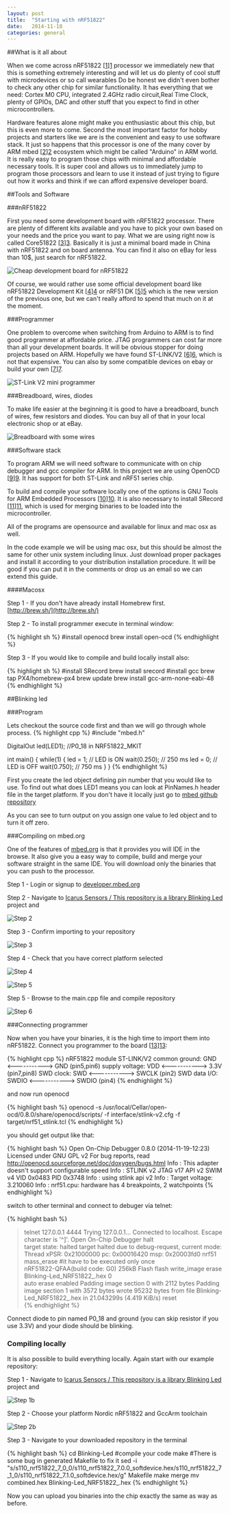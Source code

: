 ```yaml
---
layout: post
title:  "Starting with nRF51822"
date:   2014-11-18
categories: general
---
```

##What is it all about

When we come across nRF51822 [[1]][1] processor we immediately new that this is something extremely interesting and will let us do
plenty of cool stuff with microdevices or so call wearables Do be honest we didn't even bother to check any other chip for 
similar functionality. It has everything that we need: Cortex M0 CPU, integrated 2.4GHz radio circuit,Real Time Clock, 
plenty of GPIOs, DAC and other stuff that you expect to find in other microcontrollers.

Hardware features alone might make you enthusiastic about this chip, but this is even more to come. Second the most important
factor for hobby projects and starters like we are is the convenient and easy to use software stack. It just so happens that
this processor is one of the many cover by ARM mbed [[2]][2] ecosystem which might be called "Arduino" in ARM world. It is
really easy to program those chips with minimal and affordable necessary tools. It is super cool and allows us to immediately 
jump to program those processors and learn to use it instead of just trying to figure out how it works and think if we can afford 
expensive developer board.

##Tools and Software

###nRF51822

First you need some development board with nRF51822 processor. There are plenty of different kits available and you have to pick your
own based on your needs and the price you want to pay. What we are using right now is called Core51822 [[3]][3]. Basically it is just
a minimal board made in China with nRF51822 and on board antenna. You can find it also on eBay for less than 10$, just search for nRF51822.

![Cheap development board for nRF51822][Core51822]

Of course, we would rather use some official development board like nRF51822 Development Kit [[4]][4] or nRF51 DK [[5]][5] 
which is the new version of the previous one, but we can't really afford to spend that much on it at the moment.

###Programmer

One problem to overcome when switching from Arduino to ARM  is to find good programmer at affordable price. JTAG programmers can cost
far more than all your development boards. It will be obvious stopper for doing projects based on ARM. Hopefully we have found
ST-LINK/V2 [[6]][6], which is not that expensive. You can also by some compatible devices on ebay or build your own [[7]][7].

![ST-Link V2 mini programmer][ST-Link V2 mini]


###Breadboard, wires, diodes

To make life easier at the beginning it is good to have a breadboard, bunch of wires, few resistors and diodes. You 
can buy all of that in your local electronic shop or at eBay. 
 
![Breadboard with some wires][Breadboard]

###Software stack

To program ARM we will need software to communicate with on chip debugger and gcc compiler for ARM. In this project we are 
using OpenOCD [[9]][9]. It has support for both ST-Link and nRF51 series chip. 

To build and compile your software locally one of the options is GNU Tools for ARM Embedded Processors [[10]][10]. 
It is also necessary to install SRecord [[11]][11], which is used for merging binaries to be loaded into the microcontroller.

All of the programs are opensource and available for linux and mac osx as well.

In the code example we will be using mac osx, but this should be almost the same for other unix system including linux. Just download proper packages and install it according to your distribution installation procedure. It will be good if you can put it in the
comments or drop us an email so we can extend this guide. 

####Macosx 

Step 1 - If you don't have already install Homebrew first.  
[http://brew.sh/](http://brew.sh/)

Step 2 - To install programmer execute in terminal window:

{% highlight sh %}
#install openocd
brew install open-ocd
{% endhighlight %}

Step 3 - If you would like to compile and build locally install also: 

{% highlight sh %}
#install SRecord
brew install srecord
#install gcc
brew tap PX4/homebrew-px4
brew update
brew install gcc-arm-none-eabi-48
{% endhighlight %}

##Blinking led

###Program

Lets checkout the source code first and than we will go through whole process. 
{% highlight cpp %}
#include "mbed.h"

DigitalOut led(LED1); //P0_18 in NRF51822_MKIT

int main() {
    while(1) {
        led = 1; // LED is ON
        wait(0.250); // 250 ms
        led = 0; // LED is OFF
        wait(0.750); // 750 ms
    }
}
{% endhighlight %}

First you create the led object defining pin number that you would like to use. To find out what does LED1 means you can
look at PinNames.h header file in the target platform. If you don't have it locally just go to 
[mbed github repository](https://github.com/mbedmicro/mbed/blob/master/libraries/mbed/targets/hal/TARGET_NORDIC/TARGET_MCU_NRF51822/TARGET_NRF51822_MKIT/PinNames.h)

As you can see to turn output on you assign one value to led object and to turn it off zero.  

###Compiling on mbed.org

One of the features of [mbed.org](mbed.org) is that it provides you will IDE in the browse. It also give you a easy way
to compile, build and merge your software straight in the same IDE. You will download only the binaries that you can push
to the processor.
 
Step 1 - Login or signup to [developer.mbed.org](http://developer.mbed.org)
 
Step 2 - Navigate to [Icarus Sensors /  This repository is a library Blinking Led](https://developer.mbed.org/teams/Icarus-Sensors/code/Blinking-Led/) project
and 

![Step 2](/img/posts/general/step2.jpg)

Step 3 - Confirm importing to your repository

![Step 3](/img/posts/general/step3.jpg)

Step 4 - Check that you have correct platform selected

![Step 4](/img/posts/general/step4.jpg)

![Step 5](/img/posts/general/step5.jpg)

Step 5 - Browse to the main.cpp file and compile repository

![Step 6](/img/posts/general/step6.jpg)

###Connecting programmer

Now when you have your binaries, it is the high time to import them into nRF51822. Connect you programmer to the board [[13]][13]:

{% highlight cpp %}
                  nRF51822 module    ST-LINK/V2
common ground:       GND <-----------> GND   (pin5,pin6)
supply voltage:      VDD <-----------> 3.3V  (pin7,pin8)
SWD clock:           SWD <-----------> SWCLK (pin2)
SWD data I/O:      SWDIO <-----------> SWDIO (pin4)
{% endhighlight %}

and now run openocd

{% highlight bash %}
openocd -s /usr/local/Cellar/open-ocd/0.8.0/share/openocd/scripts/ -f interface/stlink-v2.cfg -f target/nrf51_stlink.tcl
{% endhighlight %}

you should get output like that:

{% highlight bash %}
Open On-Chip Debugger 0.8.0 (2014-11-19-12:23)
Licensed under GNU GPL v2
For bug reports, read
	http://openocd.sourceforge.net/doc/doxygen/bugs.html
Info : This adapter doesn't support configurable speed
Info : STLINK v2 JTAG v17 API v2 SWIM v4 VID 0x0483 PID 0x3748
Info : using stlink api v2
Info : Target voltage: 3.210060
Info : nrf51.cpu: hardware has 4 breakpoints, 2 watchpoints
{% endhighlight %}

switch to other terminal and connect to debuger via telnet:

{% highlight bash %}
> telnet 127.0.0.1 4444
Trying 127.0.0.1...
Connected to localhost.
Escape character is '^]'.
Open On-Chip Debugger
> halt                                                  
target state: halted
target halted due to debug-request, current mode: Thread 
xPSR: 0x21000000 pc: 0x00016420 msp: 0x20003fd0
> nrf51 mass_erase #it have to be executed only once                                
nRF51822-QFAA(build code: G0) 256kB Flash
> flash write_image erase Blinking-Led_NRF51822_.hex 0  
auto erase enabled
Padding image section 0 with 2112 bytes
Padding image section 1 with 3572 bytes
wrote 95232 bytes from file Blinking-Led_NRF51822_.hex in 21.043299s (4.419 KiB/s)
> reset  
{% endhighlight %}

Connect diode to pin named P0_18 and ground (you can skip resistor if you use 3.3V) and your diode should be blinking. 

### Compiling locally

It is also possible to build everything locally. Again start with our example repository: 
 
Step 1 - Navigate to [Icarus Sensors /  This repository is a library Blinking Led](https://developer.mbed.org/teams/Icarus-Sensors/code/Blinking-Led/) project
 and 
 
![Step 1b](/img/posts/general/step1b.jpg)

Step 2 - Choose your platform Nordic nRF51822 and GccArm toolchain

![Step 2b](/img/posts/general/step2b.jpg)

Step 3 - Navigate to your downloaded repository in the terminal

{% highlight bash %}
cd Blinking-Led
#compile your code
make
#There is some bug in generated Makefile to fix it
sed -i "s/s110_nrf51822_7_0_0\/s110_nrf51822_7.0.0_softdevice.hex/s110_nrf51822_7_1_0\/s110_nrf51822_7.1.0_softdevice.hex/g" Makefile 
make merge
mv combined.hex Blinking-Led_NRF51822_.hex 
{% endhighlight %}

Now you can upload you binaries into the chip exactly the same as way as before.


[1]: https://www.nordicsemi.com/eng/Products/Bluetooth-Smart-Bluetooth-low-energy/nRF51822
[2]: http://developer.mbed.org/platforms/Nordic-nRF51822/
[3]: http://www.wvshare.com/product/Core51822.htm
[4]: https://www.nordicsemi.com/eng/Products/Bluetooth-Smart-Bluetooth-low-energy/nRF51822-Development-Kit
[5]: https://www.nordicsemi.com/eng/Products/nRF51-DK
[6]: http://www.st.com/web/catalog/tools/FM146/CL1984/SC724/SS1677/PF251168
[7]: http://www.micromouseonline.com/2014/01/05/mini-st-linkv2-programmer/
[8]: http://www.silabs.com/products/interface/usbtouart/Pages/usb-to-uart-bridge.aspx
[9]: http://openocd.sourceforge.net
[10]: https://launchpad.net/gcc-arm-embedded
[11]: http://srecord.sourceforge.net
[12]: http://pbxbook.com/other/mac-tty.html
[13]: https://github.com/RIOT-OS/RIOT/wiki/Board%3A-yunjia-nrf51822
[99]: https://developer.mbed.org/handbook/Debugging

[Core51822]: /img/posts/general/core51822.jpg  "Cheap development board for nRF51822"
[ST-Link V2 mini]: /img/posts/general/stlinkv2.jpg  "ST-Link V2 mini programmer"
[Mini CP2102]: /img/posts/general/cp2102.jpg "Mini CP2102 USB 2.0 to UART"
[Breadboard]: /img/posts/general/breadboard.jpg "Breadboard with some wires"